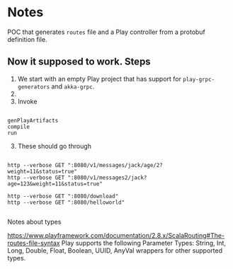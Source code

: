 # Notes

POC that generates `routes` file and a Play controller from a protobuf definition file.


## Now it supposed to work. Steps

1. We start with an empty Play project that has support for `play-grpc-generators` and `akka-grpc`.
2. 
3. Invoke
```

genPlayArtifacts
compile
run 

```

3. These should go through 
 
```

http --verbose GET ":8080/v1/messages/jack/age/2?weight=11&status=true"
http --verbose GET ":8080/v1/messages2/jack?age=123&weight=11&status=true"

http --verbose GET ":8080/download"
http --verbose GET ":8080/helloworld"
  
```  



Notes about types

https://www.playframework.com/documentation/2.8.x/ScalaRouting#The-routes-file-syntax
Play supports the following Parameter Types: String, Int, Long, Double, Float, Boolean, UUID, AnyVal wrappers for other supported types.